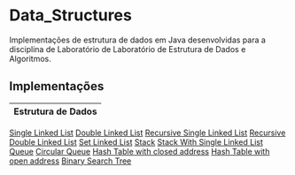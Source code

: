 # Data_Structures

Implementações de estrutura de dados em Java desenvolvidas para a disciplina de Laboratório de Laboratório de Estrutura de Dados e Algoritmos.

## Implementações 

Estrutura de Dados | 
------------------ |
[Single Linked List](https://github.com/thalytabdn/Data_Structures/blob/master/linked_List/src/adt/linkedListInterative/SingleLinkedListImpl.java)
[Double Linked List](https://github.com/thalytabdn/Data_Structures/blob/master/linked_List/src/adt/linkedListInterative/DoubleLinkedListImpl.java)
[Recursive Single Linked List](https://github.com/thalytabdn/Data_Structures/blob/master/linked_List/src/adt/linkedListRecursive/RecursiveSingleLinkedListImpl.java)
[Recursive Double Linked List](https://github.com/thalytabdn/Data_Structures/blob/master/linked_List/src/adt/linkedListRecursive/RecursiveDoubleLinkedListImpl.java)
[Set Linked List](https://github.com/thalytabdn/Data_Structures/blob/master/linked_List/src/adt/linkedList/set/SetLinkedListImpl.java)
[Stack](https://github.com/thalytabdn/Data_Structures/blob/master/stack/src/adt/stack/StackImpl.java)
[Stack With Single Linked List](https://github.com/thalytabdn/Data_Structures/blob/master/StackSingleLinkedList/src/adt/stack/StackLinkedListNodeImpl.java)
[Queue](https://github.com/thalytabdn/Data_Structures/blob/master/queue/src/adt/queue/QueueImpl.java)
[Circular Queue](https://github.com/thalytabdn/Data_Structures/blob/master/queue/src/adt/queue/CircularQueue.java)
[Hash Table with closed address](https://github.com/thalytabdn/Data_Structures/blob/master/hashTable/src/adt/hashtable/closed/HashtableClosedAddressImpl.java)
[Hash Table with open address](https://github.com/thalytabdn/Data_Structures/tree/master/hashTable/src/adt/hashtable/open)
[Binary Search Tree](https://github.com/thalytabdn/Data_Structures/blob/master/BinarySearchTree/src/adt/bst/BSTImpl.java)
